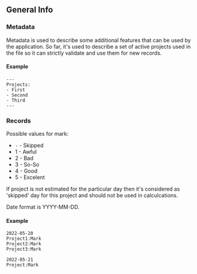 ## General Info

### Metadata

Metadata is used to describe some additional features that can be used by the application. So far, it's used to describe a set of active projects used in the file so it can strictly validate and use them for new records.

#### Example

```
---
Projects:
- First
- Second
- Third
---
```

### Records

Possible values for mark:
- `-` - Skipped
- 1 - Awful
- 2 - Bad
- 3 - So-So
- 4 - Good
- 5 - Excelent

If project is not estimated for the particular day then it's considered as 'skipped' day for this project and should not be used in calculcations.

Date format is YYYY-MM-DD.

#### Example

```
2022-05-20
Project1:Mark
Project2:Mark
Project3:Mark

2022-05-21
Project:Mark
```
